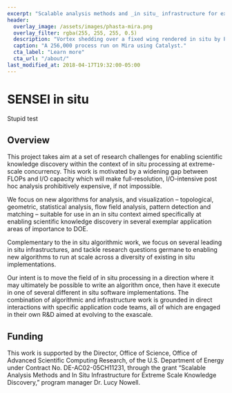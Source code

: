 ```yaml
---
excerpt: "Scalable analysis methods and _in situ_ infrastructure for extreme scale knowledge discovery"
header:
  overlay_image: /assets/images/phasta-mira.png
  overlay_filter: rgba(255, 255, 255, 0.5)
  description: "Vortex shedding over a fixed wing rendered in situ by ParaView/Catalyst"
  caption: "A 256,000 process run on Mira using Catalyst."
  cta_label: "Learn more"
  cta_url: "/about/"
last_modified_at: 2018-04-17T19:32:00-05:00
---
```


# SENSEI in situ

Stupid test

## Overview

This project takes aim at a set of research challenges for enabling scientific knowledge discovery
within the context of in situ processing at extreme-scale concurrency.
This work is motivated by a widening gap between FLOPs and I/O capacity
which will make full-resolution, I/O-intensive post hoc analysis prohibitively expensive, if not impossible.

We focus on new algorithms for analysis, and visualization
– topological, geometric, statistical analysis, flow field analysis, pattern detection and matching –
suitable for use in an in situ context
aimed specifically at enabling scientific knowledge discovery
in several exemplar application areas of importance to DOE.

Complementary to the in situ algorithmic work,
we focus on several leading in situ infrastructures, and
tackle research questions germane to enabling new algorithms
to run at scale across a diversity of existing in situ implementations.

Our intent is to move the field of in situ processing
in a direction where it may ultimately be possible to write an algorithm once,
then have it execute in one of several different in situ software implementations.
The combination of algorithmic and infrastructure work
is grounded in direct interactions with specific application code teams,
all of which are engaged in their own R&D aimed at evolving to the exascale.

## Funding

This work is supported by the
Director, Office of Science,
Office of Advanced Scientific Computing Research,
of the U.S. Department of Energy under Contract No. DE-AC02-05CH11231,
through the grant
“Scalable Analysis Methods and In Situ Infrastructure for Extreme Scale Knowledge Discovery,”
program manager Dr. Lucy Nowell.

<!-- extra line breaks to prevent footer from obscuring text -->
<br><br><br>
